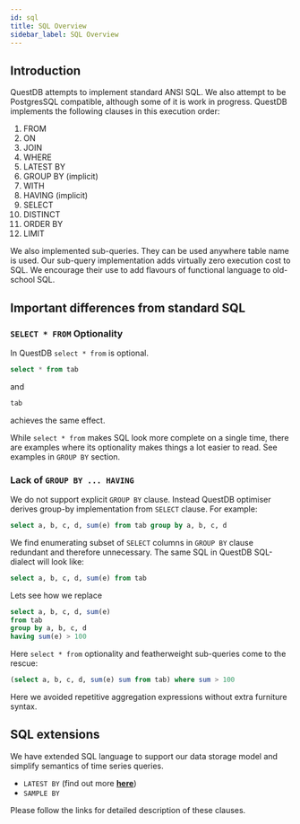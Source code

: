 ```yaml
---
id: sql
title: SQL Overview
sidebar_label: SQL Overview
---
```


## Introduction
QuestDB attempts to implement standard ANSI SQL. We also attempt to be PostgresSQL compatible, although some of it is work in progress. QuestDB implements the following clauses in this execution order:

1. FROM
2. ON
3. JOIN
4. WHERE
5. LATEST BY
6. GROUP BY (implicit)
7. WITH
8. HAVING (implicit)
9. SELECT
10. DISTINCT
11. ORDER BY
12. LIMIT

We also implemented sub-queries. They can be used anywhere table name is used. Our sub-query implementation adds 
virtually zero execution cost to SQL. We encourage their use to add flavours of functional language to old-school SQL. 

## Important differences from standard SQL

### `SELECT * FROM` Optionality

In QuestDB `select * from` is optional.

```sql
select * from tab
```

and

```sql
tab
```

achieves the same effect.

While `select * from` makes SQL look more complete on a single time, there are examples where its optionality makes things a lot easier to read. See examples in `GROUP BY` section.

### Lack of `GROUP BY ... HAVING`

We do not support explicit `GROUP BY` clause. Instead QuestDB optimiser derives group-by implementation from `SELECT` clause. For example:

```sql
select a, b, c, d, sum(e) from tab group by a, b, c, d
```

We find enumerating subset of `SELECT` columns in `GROUP BY` clause redundant and therefore unnecessary. The same SQL in QuestDB SQL-dialect will look like:

```sql
select a, b, c, d, sum(e) from tab
```

Lets see how we replace
```sql
select a, b, c, d, sum(e) 
from tab 
group by a, b, c, d 
having sum(e) > 100
```
Here `select * from` optionality and featherweight sub-queries come to the rescue:

```sql
(select a, b, c, d, sum(e) sum from tab) where sum > 100
```

Here we avoided repetitive aggregation expressions without extra furniture syntax.

## SQL extensions

We have extended SQL language to support our data storage model and simplify semantics of time series queries.

- `LATEST BY` (find out more **[here](startCRUD.md)**)
- `SAMPLE BY`

Please follow the links for detailed description of these clauses.